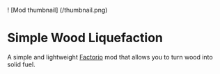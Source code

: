 ! [Mod thumbnail] (/thumbnail.png)

# Simple Wood Liquefaction

A simple and lightweight [Factorio](https://factorio.com) mod that allows you to turn wood into solid fuel.
